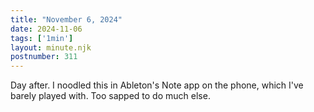 ```yaml
---
title: "November 6, 2024"
date: 2024-11-06
tags: ['1min']
layout: minute.njk
postnumber: 311
---
```

Day after. I noodled this in Ableton's Note app on the phone, which I've barely played with. Too sapped to do much else. 